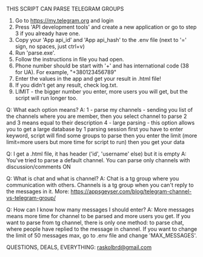 THIS SCRIPT CAN PARSE TELEGRAM GROUPS

1. Go to https://my.telegram.org and login
2. Press 'API development tools' and create a new application or go to step 3 if you already have one.
3. Copy your 'App api_id' and 'App api_hash' to the .env file (next to '=' sign, no spaces, just ctrl+v)
4. Run 'parse.exe'.
5. Follow the instructions in file you had open.
6. Phone number should be start with '+' and has international code (38 for UA). For example,
"+380123456789"
7. Enter the values in the app and get your result in .html file!
8. If you didn't get any result, check log.txt.
9. LIMIT - the bigger number you enter, more users you will get, but the script will run longer too.

Q: What each option means?
A: 1 - parse my channels - sending you list of the channels where you are member, 
then you select channel to parse
2 and 3 means equal to their description
4 - large parsing - this option allows you to get a large database by 1 parsing session
first you have to enter keyword, script will find some groups to parse
then you enter the limit (more limit=more users but more time for script to run)
then you get your data

Q: I get a .html file, it has header ('id', 'username' else) but it is empty
A: You've tried to parse a default channel. You can parse only channels with discussion/comments ON

Q: What is chat and what is channel?
A: Chat is a tg group where you communication with others. Channels is a tg group when you can't
reply to the messages in it. More: https://appsgeyser.com/blog/telegram-channel-vs-telegram-group/

Q: How can I know how many messages I should enter?
A: More messages means more time for channel to be parsed and more users you get.
If you want to parse from tg channel, there is only one method: to parse chat, where people
have replied to the message in channel. If you want to change the limit of 50 messages max,
go to .env file and change 'MAX_MESSAGES'. 

QUESTIONS, DEALS, EVERYTHING: raskolbrd@gmail.com
